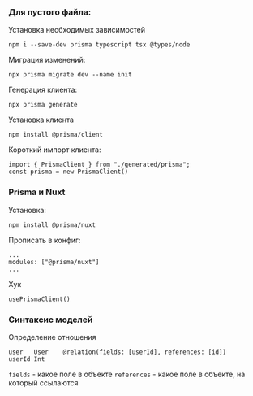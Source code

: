 ### **Для пустого файла:**
Установка необходимых
зависимостей
```
npm i --save-dev prisma typescript tsx @types/node
```
Миграция изменений:
```
npx prisma migrate dev --name init
```
Генерация клиента:
```
npx prisma generate
```
Установка клиента
```
npm install @prisma/client
```
Короткий импорт клиента: 
```
import { PrismaClient } from "./generated/prisma";
const prisma = new PrismaClient()
```
### **Prisma и Nuxt**

Установка:
```
npm install @prisma/nuxt
```
Прописать в конфиг:
```
...
modules: ["@prisma/nuxt"]
...
```
Хук
```
usePrismaClient()
```
### **Синтаксис моделей**
Определение отношения
```
user   User    @relation(fields: [userId], references: [id])  
userId Int     
```
`fields` - какое поле в объекте
`references` - какое поле в объекте, на который ссылаются